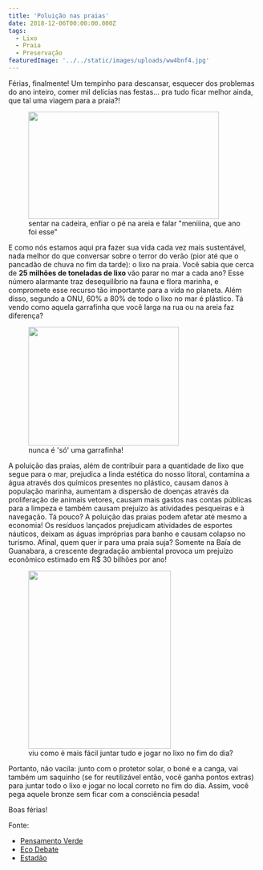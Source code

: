 ```yaml
---
title: 'Poluição nas praias'
date: 2018-12-06T00:00:00.000Z
tags:
  - Lixo
  - Praia
  - Preservação
featuredImage: '../../static/images/uploads/ww4bnf4.jpg'
---
```


<p>
Férias, finalmente! Um tempinho para descansar, esquecer dos problemas do ano inteiro, comer mil delícias nas festas... pra tudo ficar melhor ainda, que tal uma viagem para a praia?!
</p>

<figure>
  <img class="" src="https://media.giphy.com/media/5xtDarqlsEW6F7F14Fq/giphy.gif" width="380" height="214" />
  <figcaption>
    sentar na cadeira, enfiar o pé na areia e falar "meniiina, que ano foi esse"
  </figcaption>
</figure>

<p>
E como nós estamos aqui pra fazer sua vida cada vez mais sustentável, nada melhor do que conversar sobre o terror do verão (pior até que o pancadão de chuva no fim da tarde): o lixo na praia.
Você sabia que cerca de <strong>25 milhões de toneladas de lixo </strong>vão parar no mar a cada ano? Esse número alarmante traz desequilíbrio na fauna e flora marinha, e compromete esse recurso tão importante para a vida no planeta. Além disso, segundo a ONU, 60% a 80% de todo o lixo no mar é plástico. Tá vendo como aquela garrafinha que você larga na rua ou na areia faz diferença?
</p>

<figure>
  <img class="size-full" src="https://media.giphy.com/media/10r895QS3fkzNC/giphy.gif" width="300" height="237" />
  <figcaption>
    nunca é 'só' uma garrafinha!
  </figcaption>
</figure>

<p>
A poluição das praias, além de contribuir para a quantidade de lixo que segue para o mar, prejudica a linda estética do nosso litoral, contamina a água através dos químicos presentes no plástico, causam danos à população marinha, aumentam a dispersão de doenças através da proliferação de animais vetores, causam mais gastos nas contas públicas para a limpeza e também causam prejuízo às atividades pesqueiras e à navegação. Tá pouco? A poluição das praias podem afetar até mesmo a economia! Os resíduos lançados prejudicam atividades de esportes náuticos, deixam as águas impróprias para banho e causam colapso no turismo. Afinal, quem quer ir para uma praia suja? Somente na Baía de Guanabara, a crescente degradação ambiental provoca um prejuízo econômico estimado em R$ 30 bilhões por ano!
</p>

<figure>
  <img class="" src="https://media.giphy.com/media/ygCJ5Bul73NArGOSFN/giphy.gif" width="284" height="355" />
  <figcaption>
    viu como é mais fácil juntar tudo e jogar no lixo no fim do dia?
  </figcaption>
</figure>

<p>
Portanto, não vacila: junto com o protetor solar, o boné e a canga, vai também um saquinho (se for reutilizável então, você ganha pontos extras) para juntar todo o lixo e jogar no local correto no fim do dia. Assim, você pega aquele bronze sem ficar com a consciência pesada!
</p>

<p>Boas férias!</p>
Fonte:
<ul>
<li>
<a href="https://www.pensamentoverde.com.br/meio-ambiente/lixo-praia-consequencias-meio-ambiente/" target="_blank" rel="noopener">Pensamento Verde</a>
</li>
<li>
<a href="https://www.ecodebate.com.br/2018/05/02/poluicao-das-praias-podera-provocar-um-colapso-na-economia-carioca-artigo-de-sergio-ricardo/" target="_blank" rel="noopener">Eco Debate</a>
</li>
<li>
<a href="https://brasil.estadao.com.br/noticias/geral,oceanos-recebem-25-milhoes-de-toneladas-de-lixo-por-ano,70002235798" target="_blank" rel="noopener">Estadão</a>
</li>
</ul>
